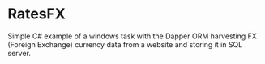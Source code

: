 # RatesFX
Simple C# example of a windows task with the Dapper ORM harvesting FX (Foreign Exchange) currency data from a website and storing it in SQL server.
